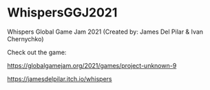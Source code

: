 # WhispersGGJ2021
Whispers Global Game Jam 2021 (Created by: James Del Pilar & Ivan Chernychko)

Check out the game:

https://globalgamejam.org/2021/games/project-unknown-9

https://jamesdelpilar.itch.io/whispers
